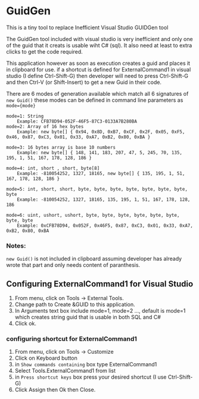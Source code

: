 # GuidGen
This is a tiny tool to replace Inefficient Visual Studio GUIDGen tool


The GuidGen tool included with visual studio is very inefficient and only one of the guid that it creats is usable wiht C# (sql).
It also need at least to extra clicks to get the code required. 

This application however as soon as execution creates a guid and places it in clipboard for use.
if a shortcut is defined for ExternalCommand1 in visual studio (I define Ctrl-Shift-G) then developer will need to press Ctrl-Shift-G and then Ctrl-V  (or Shift-Insert) to get a new Guid in their code.

There are 6 modes of generation available which match all 6 signatures of `new Guid()` these modes can be defined in command line parameters as `mode={mode}`
```console
mode=1: String
    Example: CFB78D94-052F-46F5-87C3-0133A7B280BA
mode=2: Array of 16 hex bytes
    Example: new byte[] { 0x94, 0x8D, 0xB7, 0xCF, 0x2F, 0x05, 0xF5, 0x46, 0x87, 0xC3, 0x01, 0x33, 0xA7, 0xB2, 0x80, 0xBA }

mode=3: 16 bytes array is base 10 numbers
    Example: new byte[] { 148, 141, 183, 207, 47, 5, 245, 70, 135, 195, 1, 51, 167, 178, 128, 186 }

mode=4: int, short , short, byte[8]
    Example: -810054252, 1327, 18165, new byte[] { 135, 195, 1, 51, 167, 178, 128, 186 }

mode=5: int, short, short, byte, byte, byte, byte, byte, byte, byte, byte
    Example: -810054252, 1327, 18165, 135, 195, 1, 51, 167, 178, 128, 186

mode=6: uint, ushort, ushort, byte, byte, byte, byte, byte, byte, byte, byte
    Example: 0xCFB78D94, 0x052F, 0x46F5, 0x87, 0xC3, 0x01, 0x33, 0xA7, 0xB2, 0x80, 0xBA
```

### Notes:
`new Guid()` is not included in clipboard assuming developer has already wrote that part and only needs content of paranthesis.

## Configuring ExternalCommand1 for Visual Studio
1. From menu, click on Tools -> External Tools.
2. Change path to Create &GUID to this application.
3. In Arguments text box include mode=1, mode=2 ..., default is mode=1 which creates string guid that is usable in both SQL and C#
4. Click ok.


### configuring shortcut for ExternalCommand1
1. From menu, click on Tools -> Customize
2. Click on Keyboard button
3. in `Show commands containing` box type ExternalCommand1
4. Select Tools.ExternalCommand1 from list
5. in `Press shortcut keys` box press your desired shortcut (I use Ctrl-Shift-G)
6. Click Assign then Ok then Close.



